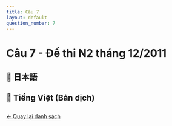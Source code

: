 ```yaml
---
title: Câu 7
layout: default
question_number: 7
---
```


# Câu 7 - Đề thi N2 tháng 12/2011
## 📖 日本語

## 📘 Tiếng Việt (Bản dịch)

<div style="margin-top: 2em;">
  <a href="/exam/n2/2011/">← Quay lại danh sách</a>
</div>